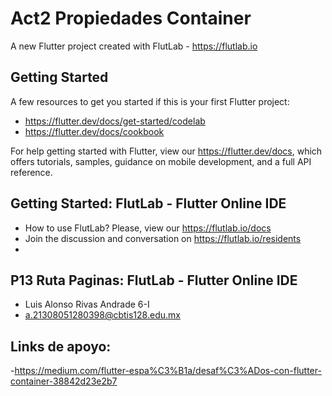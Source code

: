 # Act2 Propiedades Container

A new Flutter project created with FlutLab - https://flutlab.io

## Getting Started

A few resources to get you started if this is your first Flutter project:

- https://flutter.dev/docs/get-started/codelab
- https://flutter.dev/docs/cookbook

For help getting started with Flutter, view our
https://flutter.dev/docs, which offers tutorials,
samples, guidance on mobile development, and a full API reference.

## Getting Started: FlutLab - Flutter Online IDE

- How to use FlutLab? Please, view our https://flutlab.io/docs
- Join the discussion and conversation on https://flutlab.io/residents
- 
## P13 Ruta Paginas: FlutLab - Flutter Online IDE

- Luis Alonso Rivas Andrade 6-I
- a.21308051280398@cbtis128.edu.mx

## Links de apoyo:
-https://medium.com/flutter-espa%C3%B1a/desaf%C3%ADos-con-flutter-container-38842d23e2b7







